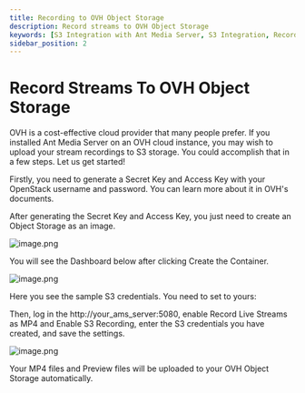 ```yaml
---
title: Recording to OVH Object Storage
description: Record streams to OVH Object Storage
keywords: [S3 Integration with Ant Media Server, S3 Integration, Record streams to OVH Object Storage, Ant Media Server Documentation, Ant Media Server Tutorials]
sidebar_position: 2
---
```


# Record Streams To OVH Object Storage

OVH is a cost-effective cloud provider that many people prefer. If you installed Ant Media Server on an OVH cloud instance, you may wish to upload your stream recordings to S3 storage. You could accomplish that in a few steps. Let us get started!

Firstly, you need to generate a Secret Key and Access Key with your OpenStack username and password. You can learn more about it in OVH's documents.

After generating the Secret Key and Access Key, you just need to create an Object Storage as an image.

![image.png](@site/static/img/image-285329.png)

You will see the Dashboard below after clicking Create the Container.

![image.png](@site/static/img/image-285429.png)

Here you see the sample S3 credentials. You need to set to yours:

Then, log in the http://your_ams_server:5080, enable Record Live Streams as MP4 and Enable S3 Recording, enter the S3 credentials you have created, and save the settings.

![image.png](@site/static/img/image-285529.png)

Your MP4 files and Preview files will be uploaded to your OVH Object Storage automatically.
